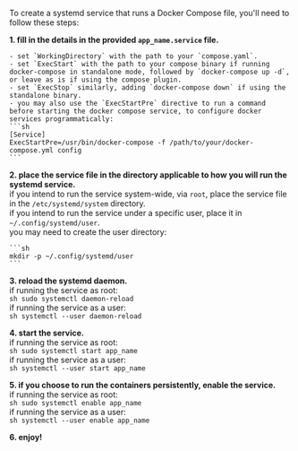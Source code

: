 To create a systemd service that runs a Docker Compose file, you'll need to 
follow these steps:

**1. fill in the details in the provided `app_name.service` file.**  

    - set `WorkingDirectory` with the path to your `compose.yaml`.
    - set `ExecStart` with the path to your compose binary if running 
    docker-compose in standalone mode, followed by `docker-compose up -d`, 
    or leave as is if using the compose plugin.
    - set `ExecStop` similarly, adding `docker-compose down` if using the 
    standalone binary.
    - you may also use the `ExecStartPre` directive to run a command before starting the docker compose service, to configure docker services programmatically:  
    ```sh
    [Service]
    ExecStartPre=/usr/bin/docker-compose -f /path/to/your/docker-compose.yml config
    ```

**2. place the service file in the directory applicable to how you will run the 
    systemd service.**  
    if you intend to run the service system-wide, via `root`, 
    place the service file in the `/etc/systemd/system` directory.  
    if you intend to run the service under a specific user, place it in 
    `~/.config/systemd/user`.  
    you may need to create the user directory:

    ```sh
    mkdir -p ~/.config/systemd/user
    ```  

**3. reload the systemd daemon.**  
    if running the service as root:  
    ```sh
    sudo systemctl daemon-reload
    ```  
    if running the service as a user:  
    ```sh
    systemctl --user daemon-reload
    ```  

**4. start the service.**  
    if running the service as root:  
    ```sh
    sudo systemctl start app_name
    ```  
    if running the service as a user:  
    ```sh
    systemctl --user start app_name
    ```  

**5. if you choose to run the containers persistently, enable the service.**  
    if running the service as root:  
    ```sh
    sudo systemctl enable app_name
    ```  
    if running the service as a user:  
    ```sh
    systemctl --user enable app_name
    ```  

**6. enjoy!**

